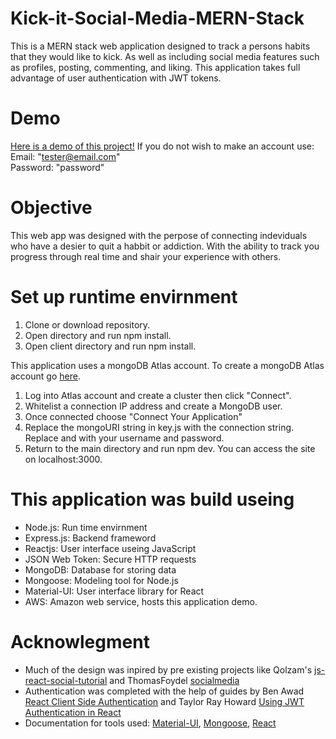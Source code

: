 # Kick-it-Social-Media-MERN-Stack

This is a MERN stack web application designed to track a persons habits that they would like to kick. As well as including social media features such as profiles, posting, commenting, and liking. This application takes full advantage of user authentication with JWT tokens.

# Demo
[Here is a demo of this project!](http://ec2-100-25-191-107.compute-1.amazonaws.com:3000/login)
If you do not wish to make an account use:
<br/>
Email: "tester@email.com"
<br/>
Password: "password"

# Objective

This web app was designed with the perpose of connecting indeviduals who have a desier to quit a habbit or addiction. With the ability to track you progress through real time and shair your experience with others.

# Set up runtime envirnment

1. Clone or download repository.
2. Open directory and run npm install.
3. Open client directory and run npm install.

This application uses a mongoDB Atlas account. To create a mongoDB Atlas account go [here](https://www.mongodb.com/cloud/atlas#:~:text=MongoDB%20Atlas%20is%20the%20global,data%20security%20and%20privacy%20standards.).

1. Log into Atlas account and create a cluster then click "Connect".
2. Whitelist a connection IP address and create a MongoDB user.
3. Once connected choose "Connect Your Application"
4. Replace the mongoURI string in key.js with the connection string. Replace <user> and <password> with your username and password.
5. Return to the main directory and run npm dev. You can access the site on localhost:3000.

# This application was build useing

- Node.js: Run time envirnment
- Express.js: Backend frameword
- Reactjs: User interface useing JavaScript
- JSON Web Token: Secure HTTP requests
- MongoDB: Database for storing data
- Mongoose: Modeling tool for Node.js
- Material-UI: User interface library for React
- AWS: Amazon web service, hosts this application demo.

# Acknowlegment

- Much of the design was inpired by pre existing projects like Qolzam's
  [js-react-social-tutorial](https://github.com/Qolzam/js-react-social-tutorial) and ThomasFoydel [socialmedia](https://github.com/ThomasFoydel/socialmedia)
- Authentication was completed with the help of guides by
  Ben Awad [React Client Side Authentication](https://www.youtube.com/watch?v=oRL-pttfNSc) and Taylor Ray Howard [Using JWT Authentication in React](https://www.youtube.com/watch?v=Nq9RmAB9eag)
- Documentation for tools used: [Material-UI](https://material-ui.com/), [Mongoose](https://mongoosejs.com/), [React](https://reactjs.org/)
